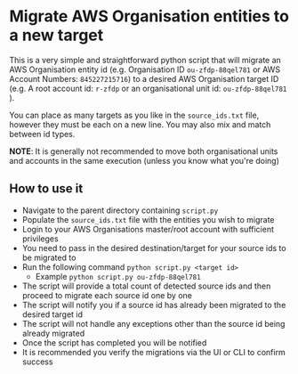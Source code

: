 # Migrate AWS Organisation entities to a new target

This is a very simple and straightforward python script that will migrate an AWS Organisation entity id (e.g. Organisation ID `ou-zfdp-88qel781` or AWS Account Numbers: `845227215716`) to a desired AWS Organisation target ID (e.g. A root account id: `r-zfdp` or an organisational unit id: `ou-zfdp-88qel781` ).

You can place as many targets as you like in the `source_ids.txt` file, however they must be each on a new line. You may also mix and match between id types.

**NOTE**: It is generally not recommended to move both organisational units and accounts in the same execution (unless you know what you're doing)

## How to use it

- Navigate to the parent directory containing `script.py`
- Populate the `source_ids.txt` file with the entities you wish to migrate
- Login to your AWS Organisations master/root account with sufficient privileges
- You need to pass in the desired destination/target for your source ids to be migrated to
- Run the following command `python script.py <target id>`
    - Example `python script.py ou-zfdp-88qel781`
- The script will provide a total count of detected source ids and then proceed to migrate each source id one by one
- The script will notify you if a source id has already been migrated to the desired target id
- The script will not handle any exceptions other than the source id being already migrated
- Once the script has completed you will be notified
- It is recommended you verify the migrations via the UI or CLI to confirm success
